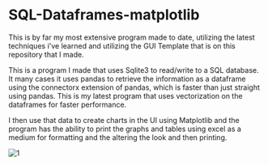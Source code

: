 # SQL-Dataframes-matplotlib
This is by far my most extensive program made to date, utilizing the latest techniques i've learned and utilizing the GUI Template that is on this
repository that I made.

This is a program I made that uses Sqlite3 to read/write to a SQL database.   It many cases it uses pandas to retrieve the information as a dataframe
using the connectorx extension of pandas, which is faster than just straight using pandas.  This is my latest program that uses vectorization on the 
dataframes for faster performance.  

I then use that data to create charts in the UI using Matplotlib and the program has the ability to print the graphs and tables using excel as a medium
for formatting and the altering the look and then printing.


![1](https://github.com/jxfuller1/SQL-Dataframes-matplotlib/assets/123666150/9ee2b691-bb52-4ce4-bcfc-cf35863940bb)

